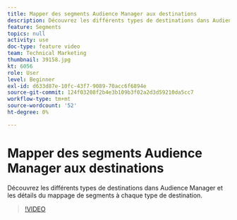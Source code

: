 ```yaml
---
title: Mapper des segments Audience Manager aux destinations
description: Découvrez les différents types de destinations dans Audience Manager et les détails du mappage de segments à chaque type de destination.
feature: Segments
topics: null
activity: use
doc-type: feature video
team: Technical Marketing
thumbnail: 39158.jpg
kt: 6056
role: User
level: Beginner
exl-id: d633d87e-10fc-43f7-9089-70acc6f6894e
source-git-commit: 124f03208f2b4e3b109b3f02a2d3d59210da5cc7
workflow-type: tm+mt
source-wordcount: '52'
ht-degree: 0%

---
```


# Mapper des segments Audience Manager aux destinations

Découvrez les différents types de destinations dans Audience Manager et les détails du mappage de segments à chaque type de destination.

>[!VIDEO](https://video.tv.adobe.com/v/39158/?quality=12&learn=on)
